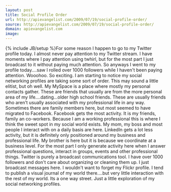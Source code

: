 ```yaml
---
layout: post
title: Social Profile Order
url: http://apievangelist.com/2009/07/19/social-profile-order/
source: http://apievangelist.com/2009/07/19/social-profile-order/
domain: apievangelist.com
image: 
---
```

{% include JB/setup %}For some reason I happen to go to my Twitter profile today. I almost never pay attention to my Twitter stream. I have moments where I pay attention using twhirl, but for the most part I just broadcast to it without paying much attention.
So anyways I went to my profile today....saw I rolled over 1000 followers while I haven't been paying attention. Wooohoo. So exciting.
I am starting to notice my social networking profiles are taking some sort of order. This may sound a little elitist, but oh well.
My MySpace is a place where mostly my personal contacts gather. These are friends that usually are from the more personal area of my life....dating...older high school friends. These are usually friends who aren't usually associated with my professional life in any way. Sometimes there are family members here, but most seemed to have migrated to Facebook.
Facebook gets the most activity. It is my friends, family an co-workers. Because I am a working professional this is where I think the sweet spot in my social world exists. My mom, my boss and most people I interact with on a daily basis are here.
LinkedIn gets a lot less activity, but it is definitely only positioned around my business and professional life. My brother is here but it is because we coordinate at a business level. For the most part I only generate activity here when I answer professional questions, interact in groups, events and other professional things.
Twitter is purely a broadcast communications tool. I have over 1000 followers and don't care about organizing or cleaning them up. I just broadcast messages here.
I wouldn't want to forget my Flickr profile. I tend to publish a visual journal of my world there....but very little interaction with the rest of my world. Its a one way street.
Just a little exploration of my social networking profiles.
